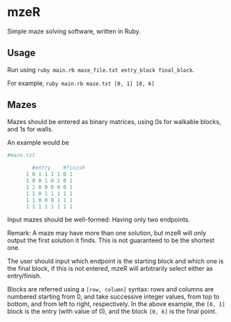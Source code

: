 # mzeR
Simple maze solving software, written in Ruby.

## Usage

Run using `ruby main.rb maze_file.txt entry_block final_block`.

For example, `ruby main.rb maze.txt [0, 1] [0, 6]`

## Mazes

Mazes should be entered as binary matrices, using 0s for walkable blocks, and 1s for walls.

An example would be
```ruby
#maze.txt
     
        #entry    #finish     
      1 0 1 1 1 1 0 1
      1 0 0 1 0 1 0 1 
      1 1 0 0 0 0 0 1
      1 1 0 1 1 1 1 1
      1 1 0 0 0 1 1 1
      1 1 1 1 1 1 1 1
```
Input mazes should be well-formed: Having only two endpoints.

Remark: A maze may have more than one solution, but mzeR will only output the first solution it finds. This is not guaranteed to be the shortest one.

The user should input which endpoint is the starting block and which one is the final block, if this is not entered, mzeR will arbitrarily select either as entry/finish.

Blocks are referred using a `[row, column]` syntax: rows and columns are numbered starting from 0, and take successive integer values, from top to bottom, and from left to right, respectively.
In the above example, the `[0, 1]` block is the entry (with value of 0), and the block `[0, 6]` is the final point.
